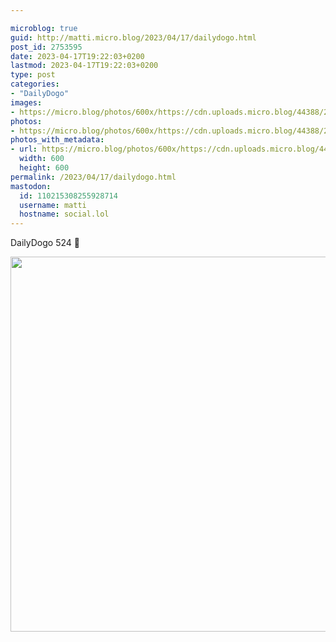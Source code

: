 ```yaml
---

microblog: true
guid: http://matti.micro.blog/2023/04/17/dailydogo.html
post_id: 2753595
date: 2023-04-17T19:22:03+0200
lastmod: 2023-04-17T19:22:03+0200
type: post
categories:
- "DailyDogo"
images:
- https://micro.blog/photos/600x/https://cdn.uploads.micro.blog/44388/2023/350887ed5d.jpg
photos:
- https://micro.blog/photos/600x/https://cdn.uploads.micro.blog/44388/2023/350887ed5d.jpg
photos_with_metadata:
- url: https://micro.blog/photos/600x/https://cdn.uploads.micro.blog/44388/2023/350887ed5d.jpg
  width: 600
  height: 600
permalink: /2023/04/17/dailydogo.html
mastodon:
  id: 110215308255928714
  username: matti
  hostname: social.lol
---
```

DailyDogo 524 🐶

<img src="https://micro.blog/photos/600x/https://blog.martin-haehnel.de/uploads/2023/350887ed5d.jpg" width="600" height="600" alt="" />
